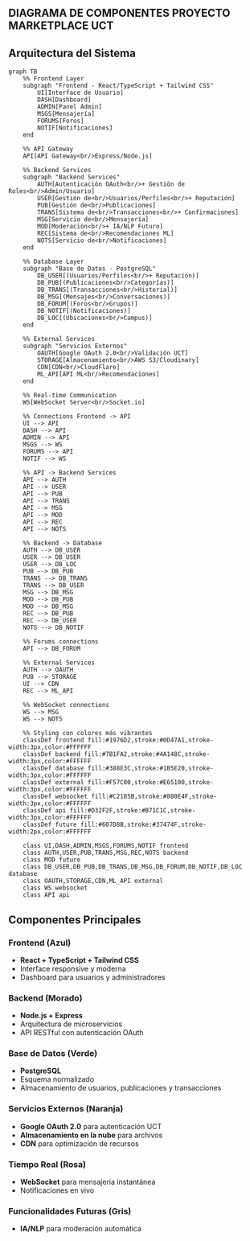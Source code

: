 ## DIAGRAMA DE COMPONENTES PROYECTO MARKETPLACE UCT



## Arquitectura del Sistema

```mermaid
graph TB
    %% Frontend Layer
    subgraph "Frontend - React/TypeScript + Tailwind CSS"
        UI[Interface de Usuario]
        DASH[Dashboard]
        ADMIN[Panel Admin]
        MSGS[Mensajería]
        FORUMS[Foros]
        NOTIF[Notificaciones]
    end

    %% API Gateway
    API[API Gateway<br/>Express/Node.js]

    %% Backend Services
    subgraph "Backend Services"
        AUTH[Autenticación OAuth<br/>+ Gestión de Roles<br/>Admin/Usuario]
        USER[Gestión de<br/>Usuarios/Perfiles<br/>+ Reputación]
        PUB[Gestión de<br/>Publicaciones]
        TRANS[Sistema de<br/>Transacciones<br/>+ Confirmaciones]
        MSG[Servicio de<br/>Mensajería]
        MOD[Moderación<br/>+ IA/NLP Futuro]
        REC[Sistema de<br/>Recomendaciones ML]
        NOTS[Servicio de<br/>Notificaciones]
    end

    %% Database Layer
    subgraph "Base de Datos - PostgreSQL"
        DB_USER[(Usuarios/Perfiles<br/>+ Reputación)]
        DB_PUB[(Publicaciones<br/>Categorías)]
        DB_TRANS[(Transacciones<br/>Historial)]
        DB_MSG[(Mensajes<br/>Conversaciones)]
        DB_FORUM[(Foros<br/>Grupos)]
        DB_NOTIF[(Notificaciones)]
        DB_LOC[(Ubicaciones<br/>Campus)]
    end

    %% External Services
    subgraph "Servicios Externos"
        OAUTH[Google OAuth 2.0<br/>Validación UCT]
        STORAGE[Almacenamiento<br/>AWS S3/Cloudinary]
        CDN[CDN<br/>CloudFlare]
        ML_API[API ML<br/>Recomendaciones]
    end

    %% Real-time Communication
    WS[WebSocket Server<br/>Socket.io]

    %% Connections Frontend -> API
    UI --> API
    DASH --> API
    ADMIN --> API
    MSGS --> WS
    FORUMS --> API
    NOTIF --> WS

    %% API -> Backend Services
    API --> AUTH
    API --> USER
    API --> PUB
    API --> TRANS
    API --> MSG
    API --> MOD
    API --> REC
    API --> NOTS

    %% Backend -> Database
    AUTH --> DB_USER
    USER --> DB_USER
    USER --> DB_LOC
    PUB --> DB_PUB
    TRANS --> DB_TRANS
    TRANS --> DB_USER
    MSG --> DB_MSG
    MOD --> DB_PUB
    MOD --> DB_MSG
    REC --> DB_PUB
    REC --> DB_USER
    NOTS --> DB_NOTIF
    
    %% Forums connections
    API --> DB_FORUM

    %% External Services
    AUTH --> OAUTH
    PUB --> STORAGE
    UI --> CDN
    REC --> ML_API

    %% WebSocket connections
    WS --> MSG
    WS --> NOTS

    %% Styling con colores más vibrantes
    classDef frontend fill:#1976D2,stroke:#0D47A1,stroke-width:3px,color:#FFFFFF
    classDef backend fill:#7B1FA2,stroke:#4A148C,stroke-width:3px,color:#FFFFFF
    classDef database fill:#388E3C,stroke:#1B5E20,stroke-width:3px,color:#FFFFFF
    classDef external fill:#F57C00,stroke:#E65100,stroke-width:3px,color:#FFFFFF
    classDef websocket fill:#C2185B,stroke:#880E4F,stroke-width:3px,color:#FFFFFF
    classDef api fill:#D32F2F,stroke:#B71C1C,stroke-width:3px,color:#FFFFFF
    classDef future fill:#607D8B,stroke:#37474F,stroke-width:2px,color:#FFFFFF

    class UI,DASH,ADMIN,MSGS,FORUMS,NOTIF frontend
    class AUTH,USER,PUB,TRANS,MSG,REC,NOTS backend
    class MOD future
    class DB_USER,DB_PUB,DB_TRANS,DB_MSG,DB_FORUM,DB_NOTIF,DB_LOC database
    class OAUTH,STORAGE,CDN,ML_API external
    class WS websocket
    class API api
```

## Componentes Principales

### Frontend (Azul)
- **React + TypeScript + Tailwind CSS**
- Interface responsive y moderna
- Dashboard para usuarios y administradores

### Backend (Morado)
- **Node.js + Express**
- Arquitectura de microservicios
- API RESTful con autenticación OAuth

### Base de Datos (Verde)
- **PostgreSQL**
- Esquema normalizado
- Almacenamiento de usuarios, publicaciones y transacciones

### Servicios Externos (Naranja)
- **Google OAuth 2.0** para autenticación UCT
- **Almacenamiento en la nube** para archivos
- **CDN** para optimización de recursos

### Tiempo Real (Rosa)
- **WebSocket** para mensajería instantánea
- Notificaciones en vivo

### Funcionalidades Futuras (Gris)
- **IA/NLP** para moderación automática
